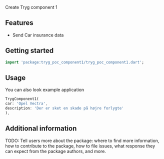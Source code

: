 <!--
    Developer: Mehmet Yilmaz
    Github: https://github.com/memo92x
    
-->

Create Tryg component 1

## Features

- Send Car insurance data

## Getting started

```dart
import 'package:tryg_poc_component1/tryg_poc_component1.dart';
```

## Usage

You can also look example application

```dart
TrygComponent1(
car: 'Opel Vectra',
description: 'Der er sket en skade på højre forlygte'
),
```

## Additional information

TODO: Tell users more about the package: where to find more information, how to
contribute to the package, how to file issues, what response they can expect
from the package authors, and more.
